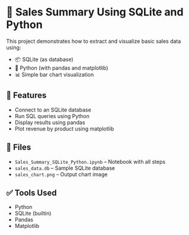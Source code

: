 # 🧾 Sales Summary Using SQLite and Python

This project demonstrates how to extract and visualize basic sales data using:

- 📦 SQLite (as database)
- 🐍 Python (with pandas and matplotlib)
- 📊 Simple bar chart visualization

## 🔧 Features
- Connect to an SQLite database
- Run SQL queries using Python
- Display results using pandas
- Plot revenue by product using matplotlib

## 📁 Files
- `Sales_Summary_SQLite_Python.ipynb` – Notebook with all steps
- `sales_data.db` – Sample SQLite database
- `sales_chart.png` – Output chart image
  
## ✅ Tools Used
- Python
- SQLite (builtin)
- Pandas
- Matplotlib
